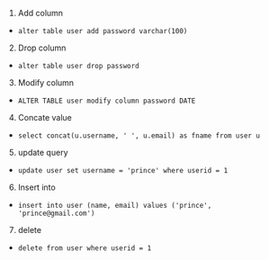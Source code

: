 1. Add column
- `alter table user add password varchar(100)`

2. Drop column
- `alter table user drop password`

3. Modify column
- `ALTER TABLE user modify column password DATE`

4. Concate value
- `select concat(u.username, ' ', u.email) as fname from user u`

5. update query
- `update user set username = 'prince' where userid = 1`

6. Insert into
- `insert into user (name, email) values ('prince', 'prince@gmail.com')`

7. delete
- `delete from user where userid = 1`